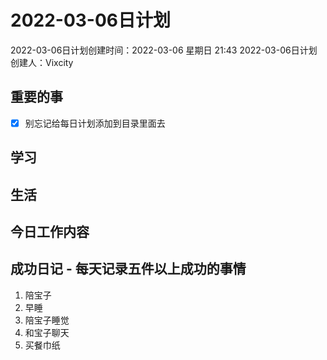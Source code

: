 # 2022-03-06日计划

2022-03-06日计划创建时间：2022-03-06 星期日  21:43
2022-03-06日计划创建人：Vixcity

## 重要的事
- [x] 别忘记给每日计划添加到目录里面去

## 学习

## 生活

## 今日工作内容

## 成功日记 - 每天记录五件以上成功的事情
1. 陪宝子
2. 早睡
3. 陪宝子睡觉
4. 和宝子聊天
5.  买餐巾纸